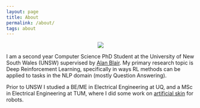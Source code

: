 ```yaml
---
layout: page
title: About
permalink: /about/
tags: about
---
```

<p align="center">
<img class="circle" src="https://avatars0.githubusercontent.com/u/34289449?s=400&u=bc432eae7ee5876b8f2d26203b0831defc8e7c02&v=4
"> 
</p>

I am a second year Computer Science PhD Student at the University of New South Wales (UNSW) supervised by [Alan Blair](https://www.cse.unsw.edu.au/~blair/). My primary research topic is Deep Reinforcement Learning, specifically in ways RL methods can be applied to tasks in the NLP domain (mostly Question Answering). 

Prior to UNSW I studied a BE/ME in Electrical Engineering at UQ, and a MSc in Electrical Engineering at TUM, where I did some work on [artificial skin](https://www.tandfonline.com/doi/abs/10.1080/01691864.2015.1095652) for robots. 